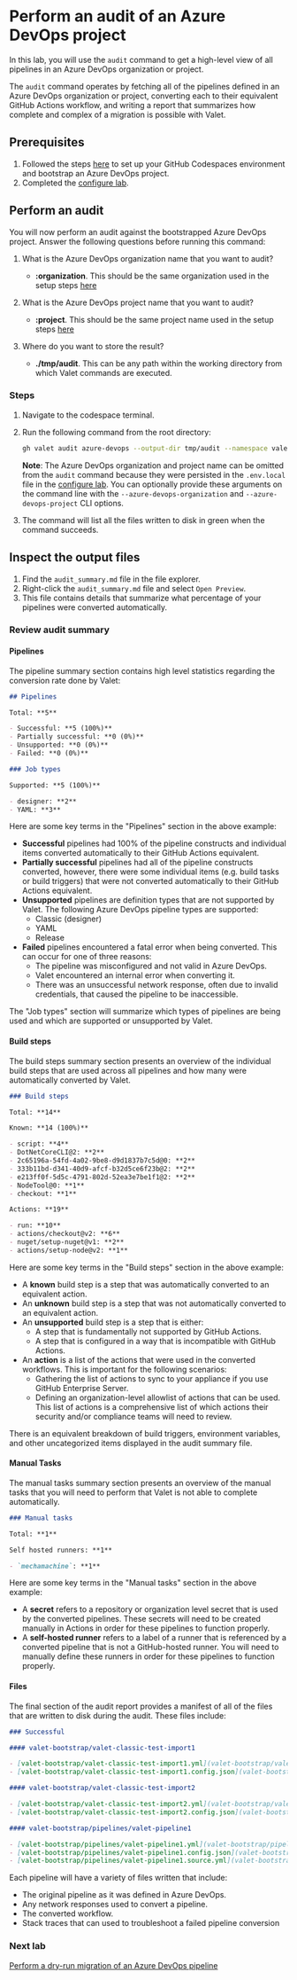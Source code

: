 # Perform an audit of an Azure DevOps project

In this lab, you will use the `audit` command to get a high-level view of all pipelines in an Azure DevOps organization or project.

The `audit` command operates by fetching all of the pipelines defined in an Azure DevOps organization or project, converting each to their equivalent GitHub Actions workflow, and writing a report that summarizes how complete and complex of a migration is possible with Valet.

## Prerequisites

1. Followed the steps [here](./readme.md#configure-your-codespace) to set up your GitHub Codespaces environment and bootstrap an Azure DevOps project.
2. Completed the [configure lab](./1-configure.md#configuring-credentials).

## Perform an audit

You will now perform an audit against the bootstrapped Azure DevOps project. Answer the following questions before running this command:

1. What is the Azure DevOps organization name that you want to audit?
    - __:organization__. This should be the same organization used in the setup steps [here](./readme.md#bootstrap-your-azure-devops-organization)

2. What is the Azure DevOps project name that you want to audit?
    - __:project__. This should be the same project name used in the setup steps [here](./readme.md#bootstrap-your-azure-devops-organization)

3. Where do you want to store the result?
    - __./tmp/audit__.  This can be any path within the working directory from which Valet commands are executed.

### Steps

1. Navigate to the codespace terminal.
2. Run the following command from the root directory:

    ```bash
    gh valet audit azure-devops --output-dir tmp/audit --namespace valet
    ```

    __Note__: The Azure DevOps organization and project name can be omitted from the `audit` command because they were persisted in the `.env.local` file in the [configure lab](./1-configure.md). You can optionally provide these arguments on the command line with the `--azure-devops-organization` and `--azure-devops-project` CLI options.

3. The command will list all the files written to disk in green when the command succeeds.

## Inspect the output files

1. Find the `audit_summary.md` file in the file explorer.
2. Right-click the `audit_summary.md` file and select `Open Preview`.
3. This file contains details that summarize what percentage of your pipelines were converted automatically.

### Review audit summary

#### Pipelines

The pipeline summary section contains high level statistics regarding the conversion rate done by Valet:

```md
## Pipelines

Total: **5**

- Successful: **5 (100%)**
- Partially successful: **0 (0%)**
- Unsupported: **0 (0%)**
- Failed: **0 (0%)**

### Job types

Supported: **5 (100%)**

- designer: **2**
- YAML: **3**
```

Here are some key terms in the "Pipelines" section in the above example:

- __Successful__ pipelines had 100% of the pipeline constructs and individual items converted automatically to their GitHub Actions equivalent.
- __Partially successful__ pipelines had all of the pipeline constructs converted, however, there were some individual items (e.g. build tasks or build triggers) that were not converted automatically to their GitHub Actions equivalent.
- __Unsupported__ pipelines are definition types that are not supported by Valet. The following Azure DevOps pipeline types are supported:
  - Classic (designer)
  - YAML
  - Release
- __Failed__ pipelines encountered a fatal error when being converted. This can occur for one of three reasons:
  - The pipeline was misconfigured and not valid in Azure DevOps.
  - Valet encountered an internal error when converting it.
  - There was an unsuccessful network response, often due to invalid credentials, that caused the pipeline to be inaccessible.

The "Job types" section will summarize which types of pipelines are being used and which are supported or unsupported by Valet.

#### Build steps

The build steps summary section presents an overview of the individual build steps that are used across all pipelines and how many were automatically converted by Valet.

```md
### Build steps

Total: **14**

Known: **14 (100%)**

- script: **4**
- DotNetCoreCLI@2: **2**
- 2c65196a-54fd-4a02-9be8-d9d1837b7c5d@0: **2**
- 333b11bd-d341-40d9-afcf-b32d5ce6f23b@2: **2**
- e213ff0f-5d5c-4791-802d-52ea3e7be1f1@2: **2**
- NodeTool@0: **1**
- checkout: **1**

Actions: **19**

- run: **10**
- actions/checkout@v2: **6**
- nuget/setup-nuget@v1: **2**
- actions/setup-node@v2: **1**
```

Here are some key terms in the "Build steps" section in the above example:

- A __known__ build step is a step that was automatically converted to an equivalent action.
- An __unknown__ build step is a step that was not automatically converted to an equivalent action.
- An __unsupported__ build step is a step that is either:
  - A step that is fundamentally not supported by GitHub Actions.
  - A step that is configured in a way that is incompatible with GitHub Actions.
- An __action__ is a list of the actions that were used in the converted workflows. This is important for the following scenarios:
  - Gathering the list of actions to sync to your appliance if you use GitHub Enterprise Server.
  - Defining an organization-level allowlist of actions that can be used. This list of actions is a comprehensive list of which actions their security and/or compliance teams will need to review.

There is an equivalent breakdown of build triggers, environment variables, and other uncategorized items displayed in the audit summary file.

#### Manual Tasks

The manual tasks summary section presents an overview of the manual tasks that you will need to perform that Valet is not able to complete automatically.

```md
### Manual tasks

Total: **1**

Self hosted runners: **1**

- `mechamachine`: **1**
```

Here are some key terms in the "Manual tasks" section in the above example:

- A __secret__ refers to a repository or organization level secret that is used by the converted pipelines. These secrets will need to be created manually in Actions in order for these pipelines to function properly.
- A __self-hosted runner__ refers to a label of a runner that is referenced by a converted pipeline that is not a GitHub-hosted runner. You will need to manually define these runners in order for these pipelines to function properly.

#### Files

The final section of the audit report provides a manifest of all of the files that are written to disk during the audit. These files include:

```md
### Successful

#### valet-bootstrap/valet-classic-test-import1

- [valet-bootstrap/valet-classic-test-import1.yml](valet-bootstrap/valet-classic-test-import1.yml)
- [valet-bootstrap/valet-classic-test-import1.config.json](valet-bootstrap/valet-classic-test-import1.config.json)

#### valet-bootstrap/valet-classic-test-import2

- [valet-bootstrap/valet-classic-test-import2.yml](valet-bootstrap/valet-classic-test-import2.yml)
- [valet-bootstrap/valet-classic-test-import2.config.json](valet-bootstrap/valet-classic-test-import2.config.json)

#### valet-bootstrap/pipelines/valet-pipeline1

- [valet-bootstrap/pipelines/valet-pipeline1.yml](valet-bootstrap/pipelines/valet-pipeline1.yml)
- [valet-bootstrap/pipelines/valet-pipeline1.config.json](valet-bootstrap/pipelines/valet-pipeline1.config.json)
- [valet-bootstrap/pipelines/valet-pipeline1.source.yml](valet-bootstrap/pipelines/valet-pipeline1.source.yml)
```

Each pipeline will have a variety of files written that include:

- The original pipeline as it was defined in Azure DevOps.
- Any network responses used to convert a pipeline.
- The converted workflow.
- Stack traces that can used to troubleshoot a failed pipeline conversion

### Next lab

[Perform a dry-run migration of an Azure DevOps pipeline](3-dry-run.md)
